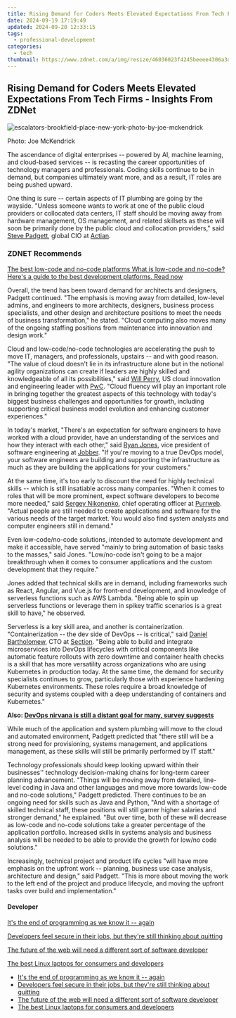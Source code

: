 ```yaml
---
title: Rising Demand for Coders Meets Elevated Expectations From Tech Firms - Insights From ZDNet
date: 2024-09-19 17:19:49
updated: 2024-09-20 12:33:15
tags:
  - professional-development
categories:
  - tech
thumbnail: https://www.zdnet.com/a/img/resize/46036023f4245beeee4306a3de81e72b5a792f39/2022/07/20/9c5ff792-93b6-4d62-bda6-69d37324ab54/escalators-brookfield-place-new-york-photo-by-joe-mckendrick.jpg?width=278&height=156&fit=crop&auto=webp
---
```


## Rising Demand for Coders Meets Elevated Expectations From Tech Firms - Insights From ZDNet

![escalators-brookfield-place-new-york-photo-by-joe-mckendrick](https://www.zdnet.com/a/img/resize/f0163b9fd0e9c193ed42c4572839a9b894079b4b/2022/07/20/9c5ff792-93b6-4d62-bda6-69d37324ab54/escalators-brookfield-place-new-york-photo-by-joe-mckendrick.jpg?auto=webp&precrop=2016,1107,x0,y110&width=1280)

Photo: Joe McKendrick

The ascendance of digital enterprises -- powered by AI, machine learning, and cloud-based services -- is recasting the career opportunities of technology managers and professionals. Coding skills continue to be in demand, but companies ultimately want more, and as a result, IT roles are being pushed upward. 

One thing is sure -- certain aspects of IT plumbing are going by the wayside. "Unless someone wants to work at one of the public cloud providers or collocated data centers, IT staff should be moving away from hardware management, OS management, and related skillsets as these will soon be primarily done by the public cloud and collocation providers," said [Steve Padgett](https://www.linkedin.com/in/steve-padgett-00207011/), global CIO at [Actian](https://www.actian.com). 

### **ZDNET** Recommends

[The best low-code and no-code platforms What is low-code and no-code? Here's a guide to the best development platforms.  Read now](https://www.zdnet.com/article/special-report-what-is-low-code-no-code-a-guide-to-development-platforms/)

Overall, the trend has been toward demand for architects and designers, Padgett continued. "The emphasis is moving away from detailed, low-level admins, and engineers to more architects, designers, business process specialists, and other design and architecture positions to meet the needs of business transformation," he stated. "Cloud computing also moves many of the ongoing staffing positions from maintenance into innovation and design work."

Cloud and low-code/no-code technologies are accelerating the push to move IT, managers, and professionals, upstairs -- and with good reason. "The value of cloud doesn't lie in its infrastructure alone but in the notional agility organizations can create if leaders are highly skilled and knowledgeable of all its possibilities," said [Will Perry](https://www.linkedin.com/in/will-perry-5a40a24/), US cloud innovation and engineering leader with [PwC](https://www.pwc.com). "Cloud fluency will play an important role in bringing together the greatest aspects of this technology with today's biggest business challenges and opportunities for growth, including supporting critical business model evolution and enhancing customer experiences." 

In today's market, "There's an expectation for software engineers to have worked with a cloud provider, have an understanding of the services and how they interact with each other," said [Ryan Jones](https://www.linkedin.com/in/ryanmichaeljones), vice president of software engineering at [Jobber](https://getjobber.com/). "If you're moving to a true DevOps model, your software engineers are building and supporting the infrastructure as much as they are building the applications for your customers."

At the same time, it's too early to discount the need for highly technical skills -- which is still insatiable across many companies. "When it comes to roles that will be more prominent, expect software developers to become more needed," said [Sergey Nikonenko](https://www.linkedin.com/in/sergey-nikonenko-7a1084ab), chief operating officer at [Purrweb](https://www.purrweb.com/). "Actual people are still needed to create applications and software for the various needs of the target market. You would also find system analysts and computer engineers still in demand."

Even low-code/no-code solutions, intended to automate development and make it accessible, have served "mainly to bring automation of basic tasks to the masses," said Jones. "Low/no-code isn't going to be a major breakthrough when it comes to consumer applications and the custom development that they require." 

Jones added that technical skills are in demand, including frameworks such as React, Angular, and Vue.js for front-end development, and knowledge of serverless functions such as AWS Lambda. "Being able to spin up serverless functions or leverage them in spikey traffic scenarios is a great skill to have," he observed.

Serverless is a key skill area, and another is containerization. "Containerization -- the dev side of DevOps -- is critical," said [Daniel Bartholomew](https://www.linkedin.com/in/daniel-bartholomew-27baa625/), CTO at [Section](https://www.section.io/). "Being able to build and integrate microservices into DevOps lifecycles with critical components like automatic feature rollouts with zero downtime and container health checks is a skill that has more versatility across organizations who are using Kubernetes in production today. At the same time, the demand for security specialists continues to grow, particularly those with experience hardening Kubernetes environments. These roles require a broad knowledge of security and systems coupled with a deep understanding of containers and Kubernetes." 

**Also: [DevOps nirvana is still a distant goal for many, survey suggests](https://www.zdnet.com/article/devops-nirvana-is-still-a-distant-goal-for-many-survey-suggests/)**

While much of the application and system plumbing will move to the cloud and automated environment, Padgett predicted that "there still will be a strong need for provisioning, systems management, and applications management, as these skills will still be primarily performed by IT staff." 

Technology professionals should keep looking upward within their businesses'' technology decision-making chains for long-term career planning advancement. "Things will be moving away from detailed, line-level coding in Java and other languages and move more towards low-code and no-code solutions," Padgett predicted. There continues to be an ongoing need for skills such as Java and Python, "And with a shortage of skilled technical staff, these positions will still garner higher salaries and stronger demand," he explained. "But over time, both of these will decrease as low-code and no-code solutions take a greater percentage of the application portfolio. Increased skills in systems analysis and business analysis will be needed to be able to provide the growth for low/no code solutions."

Increasingly, technical project and product life cycles "will have more emphasis on the upfront work -- planning, business use case analysis, architecture and design," said Padgett. "This is more about moving the work to the left end of the project and produce lifecycle, and moving the upfront tasks over build and implementation."

#### Developer

[It's the end of programming as we know it -- again](https://www.zdnet.com/article/its-the-end-of-programming-as-we-know-it-again/ "It's the end of programming as we know it -- again")

[Developers feel secure in their jobs, but they're still thinking about quitting](https://www.zdnet.com/article/developers-feel-secure-in-their-jobs-but-theyre-still-thinking-about-quitting/ "Developers feel secure in their jobs, but they're still thinking about quitting")

[The future of the web will need a different sort of software developer](https://www.zdnet.com/article/the-future-of-the-web-will-need-a-different-sort-of-software-developer/ "The future of the web will need a different sort of software developer")

[The best Linux laptops for consumers and developers](https://www.zdnet.com/article/best-linux-laptop/ "The best Linux laptops for consumers and developers")

* [It's the end of programming as we know it -- again](https://www.zdnet.com/article/its-the-end-of-programming-as-we-know-it-again/ "It's the end of programming as we know it -- again")
* [Developers feel secure in their jobs, but they're still thinking about quitting](https://www.zdnet.com/article/developers-feel-secure-in-their-jobs-but-theyre-still-thinking-about-quitting/ "Developers feel secure in their jobs, but they're still thinking about quitting")
* [The future of the web will need a different sort of software developer](https://www.zdnet.com/article/the-future-of-the-web-will-need-a-different-sort-of-software-developer/ "The future of the web will need a different sort of software developer")
* [The best Linux laptops for consumers and developers](https://www.zdnet.com/article/best-linux-laptop/ "The best Linux laptops for consumers and developers")

<ins class="adsbygoogle"
     style="display:block"
     data-ad-format="autorelaxed"
     data-ad-client="ca-pub-7571918770474297"
     data-ad-slot="1223367746"></ins>



<ins class="adsbygoogle"
     style="display:block"
     data-ad-client="ca-pub-7571918770474297"
     data-ad-slot="8358498916"
     data-ad-format="auto"
     data-full-width-responsive="true"></ins>
